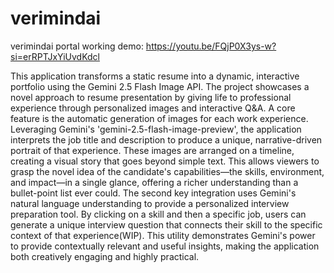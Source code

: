 # verimindai
verimindai portal
working demo:
https://youtu.be/FQjP0X3ys-w?si=erRPTJxYiUvdKdcl


This application transforms a static resume into a dynamic, interactive portfolio using the Gemini 2.5 Flash Image API. The project showcases a novel approach to resume presentation by giving life to professional experience through personalized images and interactive Q&A.
A core feature is the automatic generation of images for each work experience. Leveraging Gemini's 'gemini-2.5-flash-image-preview', the application interprets the job title and description to produce a unique, narrative-driven portrait of that experience. These images are arranged on a timeline, creating a visual story that goes beyond simple text. This allows viewers to grasp the novel idea of the candidate's capabilities—the skills, environment, and impact—in a single glance, offering a richer understanding than a bullet-point list ever could.
The second key integration uses Gemini's natural language understanding to provide a personalized interview preparation tool. By clicking on a skill and then a specific job, users can generate a unique interview question that connects their skill to the specific context of that experience(WIP). This utility demonstrates Gemini's power to provide contextually relevant and useful insights, making the application both creatively engaging and highly practical.
